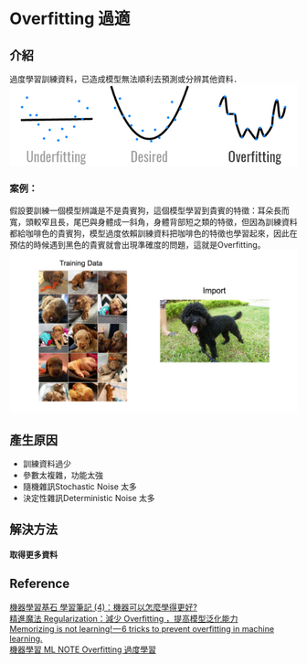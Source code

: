 # Overfitting 過適
## 介紹
過度學習訓練資料，已造成模型無法順利去預測或分辨其他資料．
<br><img src="Overfitting 01.png" width="600">
### 案例：
假設要訓練一個模型辨識是不是貴賓狗，這個模型學習到貴賓的特徵：耳朵長而寬，頭較窄且長，尾巴與身體成一斜角，身體背部短之類的特徵，但因為訓練資料都給咖啡色的貴賓狗，模型過度依賴訓練資料把咖啡色的特徵也學習起來，因此在預估的時候遇到黑色的貴賓就會出現準確度的問題，這就是Overfitting。
<br><img src="Poodle.png" width="600">

## 產生原因
* 訓練資料過少
* 參數太複雜，功能太強
* 隨機雜訊Stochastic Noise 太多
* 決定性雜訊Deterministic Noise 太多

## 解決方法
#### 取得更多資料
## Reference
[機器學習基石 學習筆記 (4)：機器可以怎麼學得更好?](https://www.ycc.idv.tw/ml-course-foundations_4.html)
<br>[精進魔法 Regularization：減少 Overfitting ，提高模型泛化能力](https://ithelp.ithome.com.tw/articles/10203371)
<br>[Memorizing is not learning! — 6 tricks to prevent overfitting in machine learning.](https://hackernoon.com/memorizing-is-not-learning-6-tricks-to-prevent-overfitting-in-machine-learning-820b091dc42)
<br>[機器學習 ML NOTE Overfitting 過度學習](https://medium.com/雞雞與兔兔的工程世界/機器學習-ml-note-overfitting-過度學習-6196902481bb)
